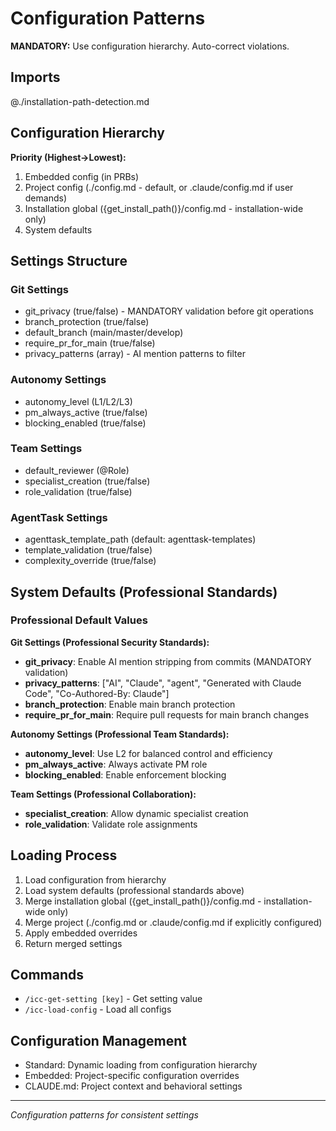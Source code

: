 # Configuration Patterns

**MANDATORY:** Use configuration hierarchy. Auto-correct violations.

## Imports

@./installation-path-detection.md

## Configuration Hierarchy
**Priority (Highest→Lowest):**
1. Embedded config (in PRBs)
2. Project config (./config.md - default, or .claude/config.md if user demands)
3. Installation global ({get_install_path()}/config.md - installation-wide only)
4. System defaults

## Settings Structure

### Git Settings
- git_privacy (true/false) - MANDATORY validation before git operations
- branch_protection (true/false)
- default_branch (main/master/develop)
- require_pr_for_main (true/false)
- privacy_patterns (array) - AI mention patterns to filter

### Autonomy Settings
- autonomy_level (L1/L2/L3)
- pm_always_active (true/false)
- blocking_enabled (true/false)

### Team Settings
- default_reviewer (@Role)
- specialist_creation (true/false)
- role_validation (true/false)

### AgentTask Settings
- agenttask_template_path (default: agenttask-templates)
- template_validation (true/false)
- complexity_override (true/false)

## System Defaults (Professional Standards)

### Professional Default Values

**Git Settings (Professional Security Standards):**
- **git_privacy**: Enable AI mention stripping from commits (MANDATORY validation)
- **privacy_patterns**: ["AI", "Claude", "agent", "Generated with Claude Code", "Co-Authored-By: Claude"]
- **branch_protection**: Enable main branch protection
- **require_pr_for_main**: Require pull requests for main branch changes

**Autonomy Settings (Professional Team Standards):**
- **autonomy_level**: Use L2 for balanced control and efficiency
- **pm_always_active**: Always activate PM role
- **blocking_enabled**: Enable enforcement blocking

**Team Settings (Professional Collaboration):**
- **specialist_creation**: Allow dynamic specialist creation
- **role_validation**: Validate role assignments

## Loading Process
1. Load configuration from hierarchy
2. Load system defaults (professional standards above)
3. Merge installation global ({get_install_path()}/config.md - installation-wide only)
4. Merge project (./config.md or .claude/config.md if explicitly configured)
5. Apply embedded overrides
6. Return merged settings

## Commands
- `/icc-get-setting [key]` - Get setting value
- `/icc-load-config` - Load all configs

## Configuration Management
- Standard: Dynamic loading from configuration hierarchy
- Embedded: Project-specific configuration overrides
- CLAUDE.md: Project context and behavioral settings

---
*Configuration patterns for consistent settings*